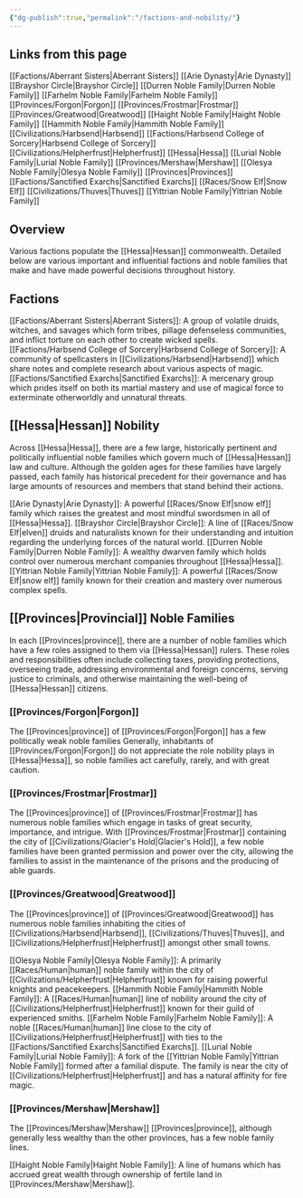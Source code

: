 ```yaml
---
{"dg-publish":true,"permalink":"/factions-and-nobility/"}
---
```


## Links from this page
[[Factions/Aberrant Sisters\|Aberrant Sisters]]
[[Arie Dynasty\|Arie Dynasty]]
[[Brayshor Circle\|Brayshor Circle]]
[[Durren Noble Family\|Durren Noble Family]]
[[Farhelm Noble Family\|Farhelm Noble Family]]
[[Provinces/Forgon\|Forgon]]
[[Provinces/Frostmar\|Frostmar]]
[[Provinces/Greatwood\|Greatwood]]
[[Haight Noble Family\|Haight Noble Family]]
[[Hammith Noble Family\|Hammith Noble Family]]
[[Civilizations/Harbsend\|Harbsend]]
[[Factions/Harbsend College of Sorcery\|Harbsend College of Sorcery]]
[[Civilizations/Helpherfrust\|Helpherfrust]]
[[Hessa\|Hessa]]
[[Lurial Noble Family\|Lurial Noble Family]]
[[Provinces/Mershaw\|Mershaw]]
[[Olesya Noble Family\|Olesya Noble Family]]
[[Provinces\|Provinces]]
[[Factions/Sanctified Exarchs\|Sanctified Exarchs]]
[[Races/Snow Elf\|Snow Elf]]
[[Civilizations/Thuves\|Thuves]]
[[Yittrian Noble Family\|Yittrian Noble Family]]
## Overview
Various factions populate the [[Hessa\|Hessan]] commonwealth. Detailed below are various important and influential factions and noble families that make and have made powerful decisions throughout history.
## Factions
[[Factions/Aberrant Sisters\|Aberrant Sisters]]: A group of volatile druids, witches, and savages which form tribes, pillage defenseless communities, and inflict torture on each other to create wicked spells.
[[Factions/Harbsend College of Sorcery\|Harbsend College of Sorcery]]: A community of spellcasters in [[Civilizations/Harbsend\|Harbsend]] which share notes and complete research about various aspects of magic.
[[Factions/Sanctified Exarchs\|Sanctified Exarchs]]: A mercenary group which prides itself on both its martial mastery and use of magical force to exterminate otherworldly and unnatural threats.
## [[Hessa\|Hessan]] Nobility
Across [[Hessa\|Hessa]], there are a few large, historically pertinent and politically influential noble families which govern much of [[Hessa\|Hessan]] law and culture. Although the golden ages for these families have largely passed, each family has historical precedent for their governance and has large amounts of resources and members that stand behind their actions.

[[Arie Dynasty\|Arie Dynasty]]: A powerful [[Races/Snow Elf\|snow elf]] family which raises the greatest and most mindful swordsmen in all of [[Hessa\|Hessa]].
[[Brayshor Circle\|Brayshor Circle]]: A line of [[Races/Snow Elf\|elven]] druids and naturalists known for their understanding and intuition regarding the underlying forces of the natural world.
[[Durren Noble Family\|Durren Noble Family]]: A wealthy dwarven family which holds control over numerous merchant companies throughout [[Hessa\|Hessa]].
[[Yittrian Noble Family\|Yittrian Noble Family]]: A powerful [[Races/Snow Elf\|snow elf]] family known for their creation and mastery over numerous complex spells.
## [[Provinces\|Provincial]] Noble Families
In each [[Provinces\|province]], there are a number of noble families which have a few roles assigned to them via [[Hessa\|Hessan]] rulers. These roles and responsibilities often include collecting taxes, providing protections, overseeing trade, addressing environmental and foreign concerns, serving justice to criminals, and otherwise maintaining the well-being of [[Hessa\|Hessan]] citizens.
### [[Provinces/Forgon\|Forgon]]
The [[Provinces\|province]] of [[Provinces/Forgon\|Forgon]] has a few politically weak noble families Generally, inhabitants of [[Provinces/Forgon\|Forgon]] do not appreciate the role nobility plays in [[Hessa\|Hessa]], so noble families act carefully, rarely, and with great caution.
### [[Provinces/Frostmar\|Frostmar]]
The [[Provinces\|province]] of [[Provinces/Frostmar\|Frostmar]] has numerous noble families which engage in tasks of great security, importance, and intrigue. With [[Provinces/Frostmar\|Frostmar]] containing the city of [[Civilizations/Glacier's Hold\|Glacier's Hold]], a few noble families have been granted permission and power over the city, allowing the families to assist in the maintenance of the prisons and the producing of able guards.
### [[Provinces/Greatwood\|Greatwood]]
The [[Provinces\|province]] of [[Provinces/Greatwood\|Greatwood]] has numerous noble families inhabiting the cities of [[Civilizations/Harbsend\|Harbsend]], [[Civilizations/Thuves\|Thuves]], and [[Civilizations/Helpherfrust\|Helpherfrust]] amongst other small towns. 

[[Olesya Noble Family\|Olesya Noble Family]]: A primarily [[Races/Human\|human]] noble family within the city of [[Civilizations/Helpherfrust\|Helpherfrust]] known for raising powerful knights and peacekeepers.
[[Hammith Noble Family\|Hammith Noble Family]]: A [[Races/Human\|human]] line of nobility around the city of [[Civilizations/Helpherfrust\|Helpherfrust]] known for their guild of experienced smiths.
[[Farhelm Noble Family\|Farhelm Noble Family]]: A noble [[Races/Human\|human]] line close to the city of [[Civilizations/Helpherfrust\|Helpherfrust]] with ties to the [[Factions/Sanctified Exarchs\|Sanctified Exarchs]].
[[Lurial Noble Family\|Lurial Noble Family]]: A fork of the [[Yittrian Noble Family\|Yittrian Noble Family]] formed after a familial dispute. The family is near the city of [[Civilizations/Helpherfrust\|Helpherfrust]] and has a natural affinity for fire magic.
### [[Provinces/Mershaw\|Mershaw]]
The [[Provinces/Mershaw\|Mershaw]] [[Provinces\|province]], although generally less wealthy than the other provinces, has a few noble family lines. 

[[Haight Noble Family\|Haight Noble Family]]: A line of humans which has accrued great wealth through ownership of fertile land in [[Provinces/Mershaw\|Mershaw]].
